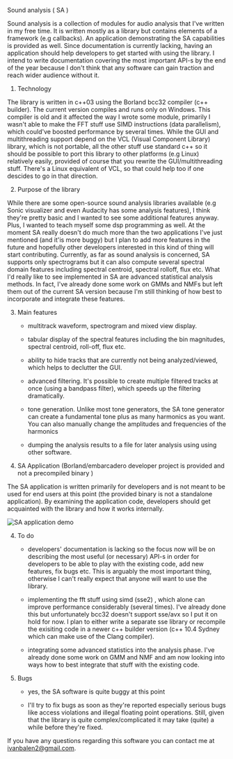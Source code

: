 
Sound analysis ( SA )


Sound analysis is a collection of modules for audio analysis that I've written in my free time. It is written mostly as a library but contains elements of a framework (e.g callbacks).
An application demonstrating the SA capabilities is provided as well. Since documentation is currently lacking, having an application should help developers to get started with using the library.
I intend to write documentation covering the most important API-s by the end of the year because I don't think that any software can gain traction and reach wider audience without it.



1. Technology

The library is written in c++03 using the Borland bcc32 compiler (c++ builder). The current version compiles and runs only on Windows. 
This compiler is old and it affected the way I wrote some module, primarily I wasn't able to make the FFT stuff use SIMD instructions (data parallelism), 
which could've boosted  performance by several times.
While the GUI and multithreading support depend on the VCL (Visual Component Library) library, which is not portable, all the other stuff use standard 
c++ so it should be possible to port this library to other platforms (e.g Linux) relatively easily, provided of course that you rewrite 
the GUI/multithreading stuff. There's a Linux equivalent of VCL, so that could help too if one descides to go in that direction.

2. Purpose of the library

While there are some open-source sound analysis libraries available (e.g Sonic visualizer and even Audacity has some analysis features), I think they're pretty basic and 
I wanted to see some additional features anyway. Plus, I wanted to teach myself some dsp programming as well. At the moment SA really doesn't do 
much more than the two applications I've just mentioned (and it'is more buggy) but I plan to add more features in the future and hopefully other
developers interested in this kind of thing will start contributing.
Currently, as far as sound analysis is concerned, SA supports only spectrograms but it can also compute several spectral domain features including 
spectral centroid,  spectral rolloff, flux etc. What I'd really like to see implemented in SA are advanced statistical analysis methods. 
In fact, I've already done some work on GMMs and NMFs but left them out of the current SA version because I'm still thinking of how best to incorporate and integrate these features.

3.	Main features
 
	- multitrack waveform, spectrogram and mixed view display. 
	
	- tabular display of the spectral features including the bin magnitudes, spectral centroid, roll-off, flux etc.
	
	- ability to hide tracks that are currently not being analyzed/viewed, which helps to declutter the GUI.

	- advanced filtering. It's possible to create multiple filtered tracks at once (using a bandpass filter), which speeds up the filtering dramatically. 
	
	- tone generation. Unlike most tone generators, the SA tone generator can create a fundamental tone plus as many harmonics as you want. You can also manually change the amplitudes and frequencies of the harmonics
	
	- dumping the analysis results to a file for later analysis using using other software.
	
4. SA Application (Borland/embarcadero developer project is provided and not a precompiled binary )

The SA application is written primarily for developers and is not meant to be used for end users at this point (the provided binary is not a standalone application). 
By examining the application code, developers should get acquainted  with the library and how it works internally. 

![SA application demo](<https://drive.google.com/file/d/17eeEIIMkIi6HizZqMHVq2YIw5_1B8UQ7/view?usp=sharing>)
	
4. To do

	- developers' documentation is lacking so the focus now will be on describing the most useful (or necessary) API-s in order for developers to be able to play with the existing code, add new features, fix bugs etc. This
	is arguably the most important thing, otherwise I can't really expect that anyone will want to use the library.

	-  implementing the fft stuff using simd (sse2) , which alone can improve performance considerably (several times). I've already done this but unfortunately bcc32 doesn't support sse/avx so I put it on hold 
	for now. I plan to either write a separate sse library or recompile the exisiting code in a newer c++ builder version (c++ 10.4 Sydney which can make use of the Clang compiler). 

	
	- integrating some advanced statistics into the analysis phase. I've already done some work on GMM and NMF and am now looking into ways how to best integrate that stuff with the existing code. 
		
5. Bugs
	-  yes, the SA software is quite buggy at this point
	
	- I'll try to fix bugs as soon as they're reported especially serious bugs like access violations and illegal floating point operations. Still, given 
	that the library is quite complex/complicated it may take (quite) a while before they're fixed.

If you have any questions regarding this software you can contact me at ivanbalen2@gmail.com.


	
	
	
	

	
	
